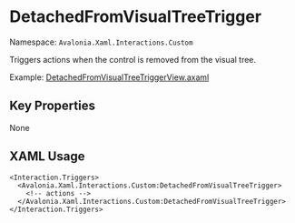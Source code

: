 # DetachedFromVisualTreeTrigger

Namespace: `Avalonia.Xaml.Interactions.Custom`

Triggers actions when the control is removed from the visual tree.

Example: [DetachedFromVisualTreeTriggerView.axaml](samples/BehaviorsTestApplication/Views/Pages/DetachedFromVisualTreeTriggerView.axaml)

## Key Properties
None

## XAML Usage
```xaml
<Interaction.Triggers>
  <Avalonia.Xaml.Interactions.Custom:DetachedFromVisualTreeTrigger>
    <!-- actions -->
  </Avalonia.Xaml.Interactions.Custom:DetachedFromVisualTreeTrigger>
</Interaction.Triggers>
```
